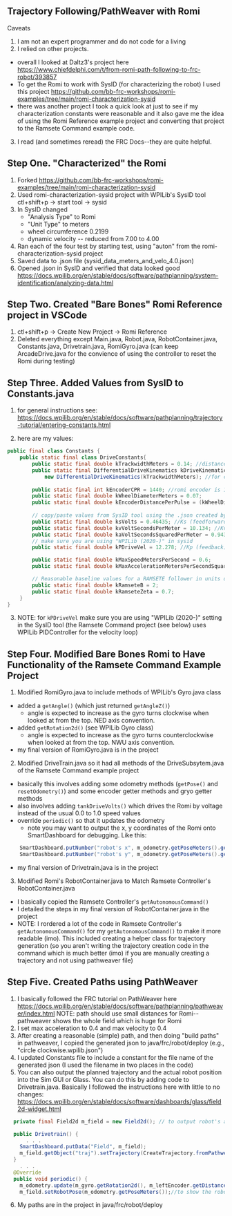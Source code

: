 ## Trajectory Following/PathWeaver with Romi

Caveats
1. I am not an expert programmer and do not code for a living
2. I relied on other projects.
- overall I looked at Daltz3's project here https://www.chiefdelphi.com/t/from-romi-path-following-to-frc-robot/393857
- To get the Romi to work with SysID (for characterizing the robot) I used this project https://github.com/bb-frc-workshops/romi-examples/tree/main/romi-characterization-sysid
- there was another project I took a quick look at just to see if my characterization constants were reasonable and it also gave me the idea of using the Romi Reference example project and converting that project to the Ramsete Command example code.
3. I read (and sometimes reread) the FRC Docs--they are quite helpful.

Step One. "Characterized" the Romi
-----------------------
1. Forked https://github.com/bb-frc-workshops/romi-examples/tree/main/romi-characterization-sysid
2. Used romi-characterization-sysid project with WPILib's SysID tool ctl+shift+p -> start tool -> sysid
3. In SysID changed 
    - "Analysis Type" to Romi
    - "Unit Type" to meters 
    - wheel circumference  0.2199  
    - dynamic velocity -- reduced from 7.00 to 4.00
4. Ran each of the four test by starting test, using "auton" from the romi-characterization-sysid project 
5. Saved data to .json file (sysid_data_meters_and_velo_4.0.json)
6. Opened .json in SysID and verified that data looked good https://docs.wpilib.org/en/stable/docs/software/pathplanning/system-identification/analyzing-data.html


Step Two. Created "Bare Bones" Romi Reference project in VSCode 
-----------------------------------------
1. ctl+shift+p -> Create New Project -> Romi Reference
2. Deleted everything except Main.java, Robot.java, RobotContainer.java, Constants.java, Drivetrain.java, RomiGyro.java  (can keep ArcadeDrive.java for the convience of using the controller to reset the Romi during testing)

Step Three. Added Values from SysID to Constants.java
------------------------------------------
1. for general instructions see: https://docs.wpilib.org/en/stable/docs/software/pathplanning/trajectory-tutorial/entering-constants.html

2. here are my values:
```java
public final class Constants {
    public static final class DriveConstants{
        public static final double kTrackwidthMeters = 0.14; //distance between wheels in meters
        public static final DifferentialDriveKinematics kDriveKinematics =
            new DifferentialDriveKinematics(kTrackwidthMeters); //for converting chassis velocity to wheel velocity
    
        public static final int kEncoderCPR = 1440; //romi encoder is 12 per rev but gear ratio is 1:120
        public static final double kWheelDiameterMeters = 0.07;
        public static final double kEncoderDistancePerPulse = (kWheelDiameterMeters * Math.PI) / (double) kEncoderCPR; //meters/per pulse
    
        // copy/paste values from SysID tool using the .json created by characterizing romi
        public static final double ksVolts = 0.46435; //Ks (feedforward)
        public static final double kvVoltSecondsPerMeter = 10.134; //Kv (feedforward)
        public static final double kaVoltSecondsSquaredPerMeter = 0.94359; //Ka (feedforward)
        // make sure you are using "WPILib (2020-)" in sysid
        public static final double kPDriveVel = 12.278; //Kp (feedback)

        public static final double kMaxSpeedMetersPerSecond = 0.6;
        public static final double kMaxAccelerationMetersPerSecondSquared = 0.4;

        // Reasonable baseline values for a RAMSETE follower in units of meters and seconds
        public static final double kRamseteB = 2;
        public static final double kRamseteZeta = 0.7;
    }
}
```
3. NOTE: for `kPDriveVel` make sure you are using "WPILib (2020-)" setting in the SysID tool (the Ramsete Command project (see below) uses WPILib PIDController for the velocity loop)

Step Four. Modified Bare Bones Romi to Have Functionality of the Ramsete Command Example Project
--------------------------------------------------------------
1. Modified RomiGyro.java to include methods of WPILib's Gyro.java class
- added a `getAngle()` (which just returned `getAngleZ()`)
    - angle is expected to increase as the gyro turns clockwise when looked at from the top. NED axis convention.
- added `getRotation2d()` (see WPILib Gyro class)
    - angle is expected to increase as the gyro turns counterclockwise when looked at from the top. NWU axis convention.
- my final version of RomiGyro.java is in the project

2. Modified DriveTrain.java so it had all methods of the DriveSubsytem.java of the Ramsete Command example project
- basically this involves adding some odometry methods (`getPose()` and `resetOdometry()`) and some encoder getter methods and gryo getter methods
- also involves adding `tankDriveVolts()` which drives the Romi by voltage instead of the usual 0.0 to 1.0 speed values
- override `periodic()` so that it updates the odometry
    - note you may want to output the x, y coordinates of the Romi onto SmartDashboard for debugging. Like this: 

```java
    SmartDashboard.putNumber("robot's x", m_odometry.getPoseMeters().getX());
    SmartDashboard.putNumber("robot's y", m_odometry.getPoseMeters().getY());
```

- my final version of Drivetrain.java is in the project

3. Modified Romi's RobotContainer.java to Match Ramsete Controller's RobotContainer.java
- I basically copied the Ramsete Controller's `getAutonomousCommand()` 
- I detailed the steps in my final version of RobotContainer.java in the project
- NOTE: I rordered a lot of the code in Ramsete Controller's `getAutonomousCommand()` for my `getAutonomousCommand()` to make it more readable (imo). This included creating a helper class for trajectory generation (so you aren't writing the trajectory creation code in the command which is much better (imo) if you are manually creating a trajectory and not using pathweaver file)

Step Five. Created Paths using PathWeaver
--------------------------------------------------------------
1. I basically followed the FRC tutorial on PathWeaver here https://docs.wpilib.org/en/stable/docs/software/pathplanning/pathweaver/index.html
    NOTE: path should use small distances for Romi--pathweaver shows the whole field which is huge for Romi
2. I set max acceleration to 0.4 and max velocity to 0.4
3. After creating a reasonable (simple) path, and then doing "build paths" in pathweaver, I copied the generated json to java/frc/robot/deploy (e.g., "circle clockwise.wpilib.json")
4. I updated Constants file to include a constant for the file name of the generated json (I used the filename in two places in the code)
5. You can also output the planned trajectory and the actual robot position into the Sim GUI or Glass. You can do this by adding code to Drivetrain.java. Basically I followed the instructions here with little to no changes: https://docs.wpilib.org/en/stable/docs/software/dashboards/glass/field2d-widget.html

```java
  private final Field2d m_field = new Field2d(); // to output robot's actual path to Glass

  public Drivetrain() {
      . . .
    SmartDashboard.putData("Field", m_field);
    m_field.getObject("traj").setTrajectory(CreateTrajectory.fromPathweaverFile(DriveConstants.PATHWEAVERFILE));
  }
    . . .
  @Override
  public void periodic() {
    m_odometry.update(m_gyro.getRotation2d(), m_leftEncoder.getDistance(), m_rightEncoder.getDistance());
    m_field.setRobotPose(m_odometry.getPoseMeters());//to show the robot's actual path in Glass
```
6. My paths are in the project in java/frc/robot/deploy